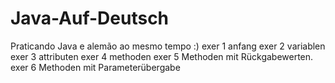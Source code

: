 # Java-Auf-Deutsch
Praticando Java e alemão ao mesmo tempo :)
exer 1 anfang
exer 2 variablen
exer 3 attributen
exer 4 methoden
exer 5 Methoden mit Rückgabewerten.
exer 6 Methoden mit Parameterübergabe